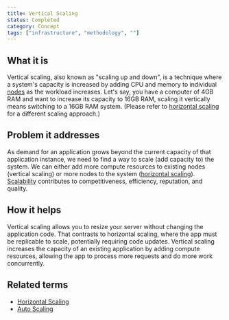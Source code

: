 ```yaml
---
title: Vertical Scaling
status: Completed
category: Concept
tags: ["infrastructure", "methodology", ""]
---
```


## What it is

Vertical scaling, also known as "scaling up and down", is a technique where 
a system's capacity is increased by adding CPU and memory to individual [nodes](/nodes/) as the workload increases. 
Let's say, you have a computer of 4GB RAM and want to increase its capacity to 16GB RAM, 
scaling it vertically means switching to a 16GB RAM system. 
(Please refer to [horizontal scaling](/horizontal-scaling/) for a different scaling approach.)

## Problem it addresses

As demand for an application grows beyond the current capacity of that application instance, 
we need to find a way to scale (add capacity to) the system. 
We can either add more compute resources to existing nodes (vertical scaling) 
or more nodes to the system ([horizontal scaling](/horizontal-scaling/)). 
[Scalability](/scalability/) contributes to competitiveness, efficiency, reputation, and quality.

## How it helps

Vertical scaling allows you to resize your server without changing the application code. 
That contrasts to horizontal scaling, where the app must be replicable to scale, potentially requiring code updates. 
Vertical scaling increases the capacity of an existing application by 
adding compute resources, allowing the app to process more requests and do more work concurrently.

## Related terms

* [Horizontal Scaling](/horizontal-scaling/)
* [Auto Scaling](/auto-scaling/)
